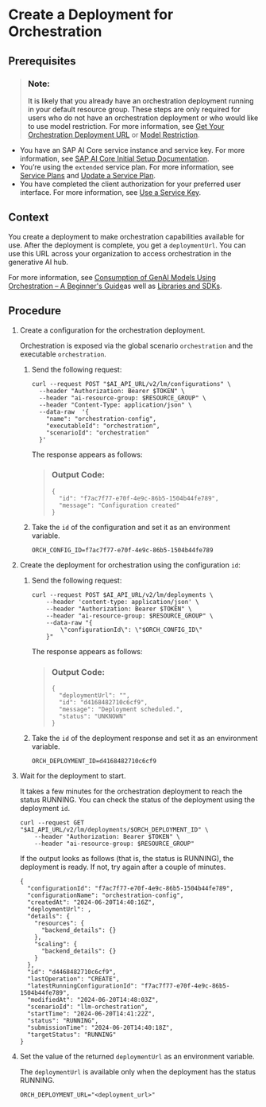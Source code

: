<!-- loio4387aa7a9fa44402822ad6bc3631f846 -->

# Create a Deployment for Orchestration





<a name="loio4387aa7a9fa44402822ad6bc3631f846__prereq_nzn_mdw_tyb"/>

## Prerequisites

> ### Note:  
> It is likely that you already have an orchestration deployment running in your default resource group. These steps are only required for users who do not have an orchestration deployment or who would like to use model restriction. For more information, see [Get Your Orchestration Deployment URL](get-your-orchestration-deployment-url-ec7c703.md) or [Model Restriction](model-restriction-4d499ee.md).

-   You have an SAP AI Core service instance and service key. For more information, see [SAP AI Core Initial Setup Documentation](https://help.sap.com/docs/AI_CORE/2d6c5984063c40a59eda62f4a9135bee/38c4599432d74c1d94e70f7c955a717d.html?locale=en-US&state=PRODUCTION&version=CLOUD).
-   You’re using the `extended` service plan. For more information, see [Service Plans](service-plans-c7244c6.md) and [Update a Service Plan](update-a-service-plan-924f892.md).
-   You have completed the client authorization for your preferred user interface. For more information, see [Use a Service Key](use-a-service-key-3a97465.md).




<a name="loio4387aa7a9fa44402822ad6bc3631f846__context_oqk_24g_c2c"/>

## Context

You create a deployment to make orchestration capabilities available for use. After the deployment is complete, you get a `deploymentUrl`. You can use this URL across your organization to access orchestration in the generative AI hub.

For more information, see [Consumption of GenAI Models Using Orchestration – A Beginner's Guide](https://developers.sap.com/tutorials/ai-core-orchestration-consumption.html)as well as [Libraries and SDKs](libraries-and-sdks-499309d.md).



<a name="loio4387aa7a9fa44402822ad6bc3631f846__steps_cdn_ycz_bcc"/>

## Procedure

1.  Create a configuration for the orchestration deployment.

    Orchestration is exposed via the global scenario `orchestration` and the executable `orchestration`.

    1.  Send the following request:

        ```
        curl --request POST "$AI_API_URL/v2/lm/configurations" \
          --header "Authorization: Bearer $TOKEN" \
          --header "ai-resource-group: $RESOURCE_GROUP" \
          --header "Content-Type: application/json" \
          --data-raw  '{ 
            "name": "orchestration-config", 
            "executableId": "orchestration", 
            "scenarioId": "orchestration"
          }'
        ```

        The response appears as follows:

        > ### Output Code:  
        > ```
        > {
        >   "id": "f7ac7f77-e70f-4e9c-86b5-1504b44fe789",
        >   "message": "Configuration created"
        > }
        > ```

    2.  Take the `id` of the configuration and set it as an environment variable.

        ```
        ORCH_CONFIG_ID=f7ac7f77-e70f-4e9c-86b5-1504b44fe789
        ```


2.  Create the deployment for orchestration using the configuration `id`:

    1.  Send the following request:

        ```
        curl --request POST $AI_API_URL/v2/lm/deployments \
            --header 'content-type: application/json' \
            --header "Authorization: Bearer $TOKEN" \
            --header "ai-resource-group: $RESOURCE_GROUP" \
            --data-raw "{
                \"configurationId\": \"$ORCH_CONFIG_ID\"
            }"
        ```

        The response appears as follows:

        > ### Output Code:  
        > ```
        > {
        >   "deploymentUrl": "",
        >   "id": "d4168482710c6cf9",
        >   "message": "Deployment scheduled.",
        >   "status": "UNKNOWN"
        > }
        > ```

    2.  Take the `id` of the deployment response and set it as an environment variable.

        ```
        ORCH_DEPLOYMENT_ID=d4168482710c6cf9
        ```


3.  Wait for the deployment to start.

    It takes a few minutes for the orchestration deployment to reach the status RUNNING. You can check the status of the deployment using the deployment `id`.

    ```
    curl --request GET "$AI_API_URL/v2/lm/deployments/$ORCH_DEPLOYMENT_ID" \
        --header "Authorization: Bearer $TOKEN" \
        --header "ai-resource-group: $RESOURCE_GROUP"
    ```

    If the output looks as follows \(that is, the status is RUNNING\), the deployment is ready. If not, try again after a couple of minutes.

    ```
    {
      "configurationId": "f7ac7f77-e70f-4e9c-86b5-1504b44fe789",
      "configurationName": "orchestration-config",
      "createdAt": "2024-06-20T14:40:16Z",
      "deploymentUrl": ,
      "details": {
        "resources": {
          "backend_details": {}
        },
        "scaling": {
          "backend_details": {}
        }
      },
      "id": "d4468482710c6cf9",
      "lastOperation": "CREATE",
      "latestRunningConfigurationId": "f7ac7f77-e70f-4e9c-86b5-1504b44fe789",
      "modifiedAt": "2024-06-20T14:48:03Z",
      "scenarioId": "llm-orchestration",
      "startTime": "2024-06-20T14:41:22Z",
      "status": "RUNNING",
      "submissionTime": "2024-06-20T14:40:18Z",
      "targetStatus": "RUNNING"
    }
    ```

4.  Set the value of the returned `deploymentUrl` as an environment variable.

    The `deploymentUrl` is available only when the deployment has the status RUNNING.

    ```
    ORCH_DEPLOYMENT_URL="<deployment_url>"
    ```


